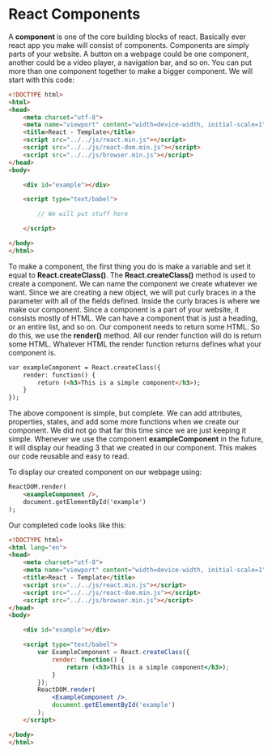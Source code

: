 # React Components

A **component** is one of the core building blocks of react. Basically ever react app you make will consist of components. Components are simply parts of your website. A button on a webpage could be one component, another could be a video player, a navigation bar, and so on. You can put more than one component together to make a bigger component. We will start with this code:

```html
<!DOCTYPE html>
<html>
<head>
    <meta charset="utf-8">
    <meta name="viewport" content="width=device-width, initial-scale=1">
    <title>React - Template</title>
    <script src="../../js/react.min.js"></script>
    <script src="../../js/react-dom.min.js"></script>
    <script src="../../js/browser.min.js"></script>
</head>
<body>

    <div id="example"></div>

    <script type="text/babel">

        // We will put stuff here

    </script>

</body>
</html>
```

To make a component, the first thing you do is make a variable and set it equal to **React.createClass()**. The **React.createClass()** method is used to create a component. We can name the component we create whatever we want. Since we are creating a new object, we will put curly braces in a the parameter with all of the fields defined. Inside the curly braces is where we make our component. Since a component is a part of your website, it consists mostly of HTML. We can have a component that is just a heading, or an entire list, and so on. Our component needs to return some HTML. So do this, we use the **render()** method. All our render function will do is return some HTML. Whatever HTML the render function returns defines what your component is.

```html
var exampleComponent = React.createClass({
    render: function() {
        return (<h3>This is a simple component</h3>);
    }
});
```

The above component is simple, but complete. We can add attributes, properties, states, and add some more functions when we create our component. We did not go that far this time since we are just keeping it simple. Whenever we use the component **exampleComponent** in the future, it will display our heading 3 that we created in our component. This makes our code reusable and easy to read.

To display our created component on our webpage using:

```html
ReactDOM.render(
    <exampleComponent />,
    document.getElementById('example')
);
```

Our completed code looks like this:

```html
<!DOCTYPE html>
<html lang="en">
<head>
    <meta charset="utf-8">
    <meta name="viewport" content="width=device-width, initial-scale=1">
    <title>React - Template</title>
    <script src="../../js/react.min.js"></script>
    <script src="../../js/react-dom.min.js"></script>
    <script src="../../js/browser.min.js"></script>
</head>
<body>

    <div id="example"></div>

    <script type="text/babel">
        var ExampleComponent = React.createClass({
            render: function() {
                return (<h3>This is a simple component</h3>);
            }
        });
        ReactDOM.render(
            <ExampleComponent />,
            document.getElementById('example')
        );
    </script>

</body>
</html>
```
